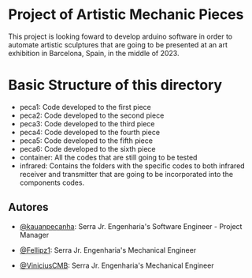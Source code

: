 # Project of Artistic Mechanic Pieces

This project is looking foward to develop arduino software in order to automate artistic sculptures that are going to be presented at an art exhibition in Barcelona, Spain, in the middle of 2023.

# Basic Structure of this directory

- peca1: Code developed to the first piece
- peca2: Code developed to the second piece
- peca3: Code developed to the third piece
- peca4: Code developed to the fourth piece
- peca5: Code developed to the fifth piece
- peca6: Code developed to the sixth piece
- container: All the codes that are still going to be tested
- infrared: Contains the folders with the specific codes to both infrared receiver and transmitter that are going to be incorporated into the components codes.


## Autores

- [@kauanpecanha](https://www.github.com/kauanpecanha): Serra Jr. Engenharia's Software Engineer - Project Manager

- [@Fellipz1](https://www.github.com/Fellipz1): Serra  Jr. Engenharia's Mechanical Engineer

- [@ViniciusCMB](https://www.github.com/ViniciusCMB): Serra  Jr. Engenharia's Mechanical Engineer

